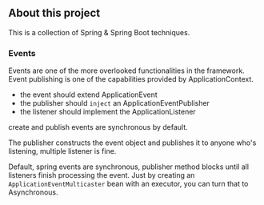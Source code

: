 ## About this project 
This is a collection of Spring & Spring Boot techniques.

### Events
Events are one of the more overlooked functionalities in the framework. Event publishing is one of the capabilities provided by ApplicationContext.

- the event should extend ApplicationEvent
- the publisher should `inject` an ApplicationEventPublisher 
- the listener should implement the ApplicationListener 

create and publish events are synchronous by default.

The publisher constructs the event object and publishes it to anyone who's listening, multiple listener is fine.

Default, spring events are synchronous, publisher method blocks until all listeners finish processing the event. Just by creating an `ApplicationEventMulticaster` bean with an executor, you can turn that to Asynchronous.

